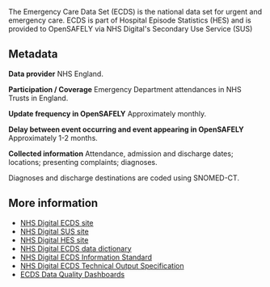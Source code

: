 The Emergency Care Data Set (ECDS) is the national data set for urgent and emergency care. 
ECDS is part of Hospital Episode Statistics (HES) and is provided to OpenSAFELY via NHS Digital's Secondary Use Service (SUS)

## Metadata

**Data provider** NHS England.

**Participation / Coverage** Emergency Department attendances in NHS Trusts in England.

**Update frequency in OpenSAFELY** Approximately monthly.

**Delay between event occurring and event appearing in OpenSAFELY** Approximately 1-2 months.

**Collected information** Attendance, admission and discharge dates; locations; presenting complaints; diagnoses.

Diagnoses and discharge destinations are coded using SNOMED-CT.

## More information

* [NHS Digital ECDS site](https://digital.nhs.uk/data-and-information/data-collections-and-data-sets/data-sets/emergency-care-data-set-ecds)
* [NHS Digital SUS site](https://digital.nhs.uk/services/secondary-uses-service-sus/secondary-uses-services-sus-guidance)
* [NHS Digital HES site](https://digital.nhs.uk/data-and-information/data-tools-and-services/data-services/hospital-episode-statistics)
* [NHS Digital ECDS data dictionary](https://datadictionary.nhs.uk/data_sets/cds_v6-2/cds_v6-2-1_type_011_-_emergency_care_cds.html)
* [NHS Digital ECDS Information Standard](https://digital.nhs.uk/data-and-information/information-standards/information-standards-and-data-collections-including-extractions/publications-and-notifications/standards-and-collections/dcb0092-2062-commissioning-data-sets-emergency-care-data-set )
* [NHS Digital ECDS Technical Output Specification](https://digital.nhs.uk/data-and-information/data-collections-and-data-sets/data-sets/emergency-care-data-set-ecds/ecds-latest-update)
* [ECDS Data Quality Dashboards](https://digital.nhs.uk/data-and-information/data-tools-and-services/data-services/emergency-care-data-set-ecds-data-quality )


